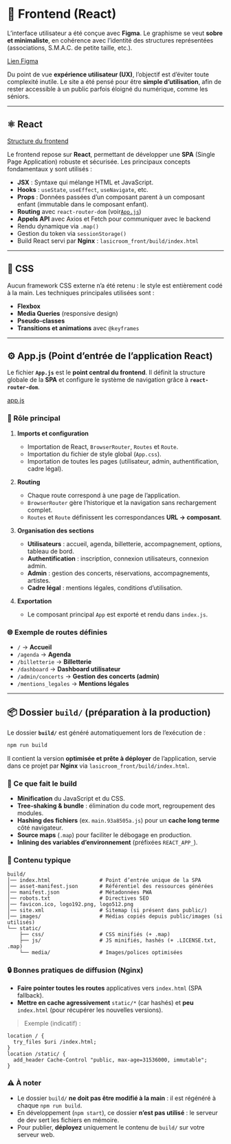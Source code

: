 # 🎨 Frontend (React)



L’interface utilisateur a été conçue avec **Figma**.
Le graphisme se veut **sobre et minimaliste**, en cohérence avec l’identité des structures représentées (associations, S.M.A.C. de petite taille, etc.).

[Lien Figma](https://www.figma.com/design/21mbJ6Gl9JzeO94yXeLHBs/La-sicRoom?node-id=0-1&m=dev&t=rjSt70oPayWD6ntw-1)

Du point de vue **expérience utilisateur (UX)**, l’objectif est d’éviter toute complexité inutile.
Le site a été pensé pour être **simple d’utilisation**, afin de rester accessible à un public parfois éloigné du numérique, comme les séniors.

---

## ⚛️ React

[Structure du frontend](/lasicroom_front/structure_frontend.md)

Le frontend repose sur **React**, permettant de développer une **SPA** (Single Page Application) robuste et sécurisée.
Les principaux concepts fondamentaux y sont utilisés :

* **JSX** : Syntaxe qui mélange HTML et JavaScript. 
* **Hooks** : `useState`, `useEffect`, `useNavigate`, etc.
* **Props** : Données passées d’un composant parent à un composant enfant (immutable dans le composant enfant).
* **Routing** avec `react-router-dom` (voir[`App.js`](/lasicroom_front/src/App.js))
* **Appels API** avec Axios et Fetch pour communiquer avec le backend
* Rendu dynamique via `.map()`
* Gestion du token via `sessionStorage()`
* Build React servi par **Nginx** : `lasicroom_front/build/index.html`

---

## 🎨 CSS

Aucun framework CSS externe n’a été retenu : le style est entièrement codé à la main.
Les techniques principales utilisées sont :

* **Flexbox**
* **Media Queries** (responsive design)
* **Pseudo-classes**
* **Transitions et animations** avec `@keyframes`

---

## ⚙️ App.js (Point d’entrée de l’application React)

Le fichier **`App.js`** est le **point central du frontend**.
Il définit la structure globale de la **SPA** et configure le système de navigation grâce à **`react-router-dom`**.

[app.js](../lasicroom_front/src/App.js)

### 📑 Rôle principal

1. **Imports et configuration**

   * Importation de React, `BrowserRouter`, `Routes` et `Route`.
   * Importation du fichier de style global (`App.css`).
   * Importation de toutes les pages (utilisateur, admin, authentification, cadre légal).

2. **Routing**

   * Chaque route correspond à une page de l’application.
   * `BrowserRouter` gère l’historique et la navigation sans rechargement complet.
   * `Routes` et `Route` définissent les correspondances **URL → composant**.

3. **Organisation des sections**

   * **Utilisateurs** : accueil, agenda, billetterie, accompagnement, options, tableau de bord.
   * **Authentification** : inscription, connexion utilisateurs, connexion admin.
   * **Admin** : gestion des concerts, réservations, accompagnements, artistes.
   * **Cadre légal** : mentions légales, conditions d’utilisation.

4. **Exportation**

   * Le composant principal `App` est exporté et rendu dans `index.js`.

### 🌐 Exemple de routes définies

* `/` → **Accueil**
* `/agenda` → **Agenda**
* `/billetterie` → **Billetterie**
* `/dashboard` → **Dashboard utilisateur**
* `/admin/concerts` → **Gestion des concerts (admin)**
* `/mentions_legales` → **Mentions légales**

---

## 📦 Dossier `build/` (préparation à la production)

Le dossier **`build/`** est généré automatiquement lors de l’exécution de :

```bash
npm run build
```

Il contient la version **optimisée et prête à déployer** de l’application, servie dans ce projet par **Nginx** via `lasicroom_front/build/index.html`.

### 🧰 Ce que fait le build

* **Minification** du JavaScript et du CSS.
* **Tree-shaking & bundle** : élimination du code mort, regroupement des modules.
* **Hashing des fichiers** (ex. `main.93a8505a.js`) pour un **cache long terme** côté navigateur.
* **Source maps** (`.map`) pour faciliter le débogage en production.
* **Inlining des variables d’environnement** (préfixées `REACT_APP_`).

### 📂 Contenu typique

```
build/
│── index.html                # Point d’entrée unique de la SPA
│── asset-manifest.json       # Référentiel des ressources générées
│── manifest.json             # Métadonnées PWA
│── robots.txt                # Directives SEO
│── favicon.ico, logo192.png, logo512.png
│── site.xml                  # Sitemap (si présent dans public/)
│── images/                   # Médias copiés depuis public/images (si utilisés)
└── static/
    ├── css/                  # CSS minifiés (+ .map)
    ├── js/                   # JS minifiés, hashés (+ .LICENSE.txt, .map)
    └── media/                # Images/polices optimisées
```

### 🔒 Bonnes pratiques de diffusion (Nginx)

* **Faire pointer toutes les routes** applicatives vers `index.html` (SPA fallback).
* **Mettre en cache agressivement** `static/*` (car hashés) et **peu** `index.html` (pour récupérer les nouvelles versions).

> Exemple (indicatif) :

```nginx
location / {
  try_files $uri /index.html;
}
location /static/ {
  add_header Cache-Control "public, max-age=31536000, immutable";
}
```

### ⚠️ À noter

* Le dossier `build/` **ne doit pas être modifié à la main** : il est régénéré à chaque `npm run build`.
* En développement (`npm start`), ce dossier **n’est pas utilisé** : le serveur de dev sert les fichiers en mémoire.
* Pour publier, **déployez** uniquement le contenu de `build/` sur votre serveur web.

